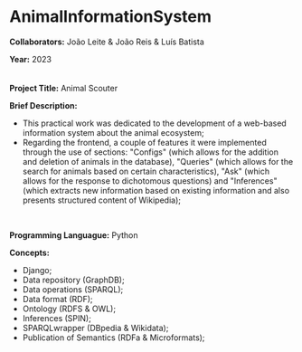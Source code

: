 # AnimalInformationSystem

**Collaborators:** João Leite & João Reis & Luís Batista

**Year:** 2023
<br/>
ㅤ

**Project Title:** Animal Scouter

**Brief Description:** 
- This practical work was dedicated to the development of a web-based information system about the animal ecosystem;
- Regarding the frontend, a couple of features it were implemented through the use of sections: "Configs" (which allows for the addition and deletion of animals in the database), "Queries" (which allows for the search for animals based on certain characteristics), "Ask" (which allows for the response to dichotomous questions) and "Inferences" (which extracts new information based on existing information and also presents structured content of Wikipedia);
<br/>


**Programming Languague:** Python

**Concepts:**
- Django;
- Data repository (GraphDB);
- Data operations (SPARQL);
- Data format (RDF);
- Ontology (RDFS & OWL);
- Inferences (SPIN);
- SPARQLwrapper (DBpedia & Wikidata);
- Publication of Semantics (RDFa & Microformats);
